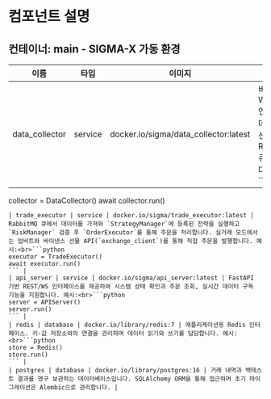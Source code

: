 # 컴포넌트 설명

## 컨테이너: main - SIGMA-X 가동 환경

| 이름 | 타입 | 이미지 | 설명 |
| ---- | ---- | ------ | ---- |
| data_collector | service | docker.io/sigma/data_collector:latest | 비동기 WebSocket 연결로 시세 데이터를 수신한 뒤 RabbitMQ 큐에 넣습니다. 예시:<br>```python
collector = DataCollector()
await collector.run()
``` |
| trade_executor | service | docker.io/sigma/trade_executor:latest | RabbitMQ 큐에서 데이터를 가져와 `StrategyManager`에 등록된 전략을 실행하고 `RiskManager` 검증 후 `OrderExecutor`를 통해 주문을 처리합니다. 실거래 모드에서는 업비트와 바이낸스 선물 API(`exchange_client`)를 통해 직접 주문을 발행합니다. 예시:<br>```python
executor = TradeExecutor()
await executor.run()
``` |
| api_server | service | docker.io/sigma/api_server:latest | FastAPI 기반 REST/WS 인터페이스를 제공하여 시스템 상태 확인과 주문 조회, 실시간 데이터 구독 기능을 지원합니다. 예시:<br>```python
server = APIServer()
server.run()
``` |
| redis | database | docker.io/library/redis:7 | 애플리케이션용 Redis 인터페이스. 키-값 저장소와의 연결을 관리하며 데이터 읽기와 쓰기를 담당합니다. 예시:<br>```python
store = Redis()
store.run()
``` |
| postgres | database | docker.io/library/postgres:16 | 거래 내역과 백테스트 결과를 영구 보관하는 데이터베이스입니다. SQLAlchemy ORM을 통해 접근하며 초기 마이그레이션은 Alembic으로 관리합니다. |
